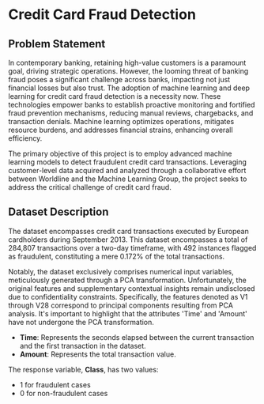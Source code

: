 # Credit Card Fraud Detection

## Problem Statement
In contemporary banking, retaining high-value customers is a paramount goal, driving strategic operations. However, the looming threat of banking fraud poses a significant challenge across banks, impacting not just financial losses but also trust. The adoption of machine learning and deep learning for credit card fraud detection is a necessity now. These technologies empower banks to establish proactive monitoring and fortified fraud prevention mechanisms, reducing manual reviews, chargebacks, and transaction denials. Machine learning optimizes operations, mitigates resource burdens, and addresses financial strains, enhancing overall efficiency.

The primary objective of this project is to employ advanced machine learning models to detect fraudulent credit card transactions. Leveraging customer-level data acquired and analyzed through a collaborative effort between Worldline and the Machine Learning Group, the project seeks to address the critical challenge of credit card fraud.

## Dataset Description
The dataset encompasses credit card transactions executed by European cardholders during September 2013. This dataset encompasses a total of 284,807 transactions over a two-day timeframe, with 492 instances flagged as fraudulent, constituting a mere 0.172% of the total transactions.

Notably, the dataset exclusively comprises numerical input variables, meticulously generated through a PCA transformation. Unfortunately, the original features and supplementary contextual insights remain undisclosed due to confidentiality constraints. Specifically, the features denoted as V1 through V28 correspond to principal components resulting from PCA analysis. It's important to highlight that the attributes 'Time' and 'Amount' have not undergone the PCA transformation.

- **Time**: Represents the seconds elapsed between the current transaction and the first transaction in the dataset.
- **Amount**: Represents the total transaction value.

The response variable, **Class**, has two values:
- 1 for fraudulent cases
- 0 for non-fraudulent cases
